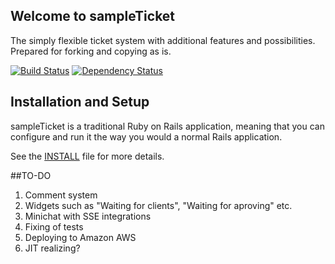 ## Welcome to sampleTicket

The simply flexible ticket system with additional features and possibilities. 
Prepared for forking and copying as is.

[![Build Status](https://travis-ci.org/Aqueelone/sampleTicket.svg?branch=develop)](https://travis-ci.org/Aqueelone/sampleTicket)
[![Dependency Status](https://gemnasium.com/Aqueelone/sampleTicket.svg)](https://gemnasium.com/Aqueelone/sampleTicket)

## Installation and Setup

sampleTicket is a traditional Ruby on Rails application, meaning that you can
configure and run it the way you would a normal Rails application.

See the [INSTALL](INSTALL.md) file for more details.

##TO-DO

1. Comment system
2. Widgets such as "Waiting for clients", "Waiting for aproving" etc.
3. Minichat with SSE integrations
4. Fixing of tests
5. Deploying to Amazon AWS
6. JIT realizing?